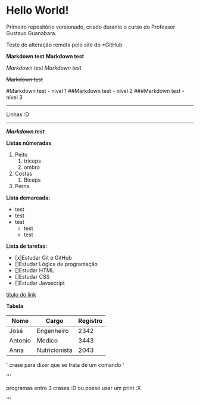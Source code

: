 # Hello World!
 Primeiro repositório versionado, criado durante o curso do Professor Gustavo Guanabara.

Teste de alteração remota pelo site do *GitHub

**Markdown test**
__Markdown test__

*Markdown test*
_Markdown test_

~~Markdown test~~

#Markdown test - nível 1
##Markdown test - nível 2
###Markdown test - nível 3

---
Linhas :D
***

__*Markdown test*__

**Listas númeradas**

1. Peito
   1. triceps
   1. ombro
1. Costas
   1. Biceps
1. Perna

**Lista demarcada:**

* test
* test
* test
   * test
   * test

**Lista de tarefas:**

- [x]Estudar Git e GitHub
- []Estudar Lógica de programação
- []Estudar HTML
- []Estudar CSS
- []Estudar Javascript

[titulo do link](link)

**Tabela**

Nome | Cargo | Registro
---|---|---
José | Engenheiro | 2342
Antonio | Medico | 3443
Anna | Nutricionista | 2043


' crase para dizer que se trata de um comando '

'''

 programas entre 3 crases :D
 ou posso usar um print :X

'''

